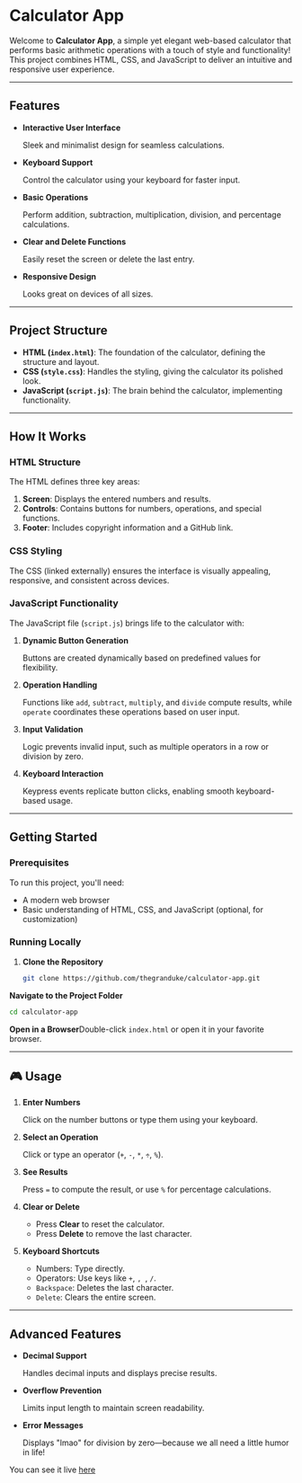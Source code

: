 # Calculator App

Welcome to **Calculator App**, a simple yet elegant web-based calculator that performs basic arithmetic operations with a touch of style and functionality! This project combines HTML, CSS, and JavaScript to deliver an intuitive and responsive user experience.

---

## Features

- **Interactive User Interface**
    
    Sleek and minimalist design for seamless calculations.
    
- **Keyboard Support**
    
    Control the calculator using your keyboard for faster input.
    
- **Basic Operations**
    
    Perform addition, subtraction, multiplication, division, and percentage calculations.
    
- **Clear and Delete Functions**
    
    Easily reset the screen or delete the last entry.
    
- **Responsive Design**
    
    Looks great on devices of all sizes.
    

---

## Project Structure

- **HTML (`index.html`)**: The foundation of the calculator, defining the structure and layout.
- **CSS (`style.css`)**: Handles the styling, giving the calculator its polished look.
- **JavaScript (`script.js`)**: The brain behind the calculator, implementing functionality.

---

## How It Works

### HTML Structure

The HTML defines three key areas:

1. **Screen**: Displays the entered numbers and results.
2. **Controls**: Contains buttons for numbers, operations, and special functions.
3. **Footer**: Includes copyright information and a GitHub link.

### CSS Styling

The CSS (linked externally) ensures the interface is visually appealing, responsive, and consistent across devices.

### JavaScript Functionality

The JavaScript file (`script.js`) brings life to the calculator with:

1. **Dynamic Button Generation**
    
    Buttons are created dynamically based on predefined values for flexibility.
    
2. **Operation Handling**
    
    Functions like `add`, `subtract`, `multiply`, and `divide` compute results, while `operate` coordinates these operations based on user input.
    
3. **Input Validation**
    
    Logic prevents invalid input, such as multiple operators in a row or division by zero.
    
4. **Keyboard Interaction**
    
    Keypress events replicate button clicks, enabling smooth keyboard-based usage.
    

---

## Getting Started

### Prerequisites

To run this project, you'll need:

- A modern web browser
- Basic understanding of HTML, CSS, and JavaScript (optional, for customization)

### Running Locally

1. **Clone the Repository**
    
    ```bash
    git clone https://github.com/thegranduke/calculator-app.git
    ```
    

  **Navigate to the Project Folder**

```bash
cd calculator-app
```

  **Open in a Browser**Double-click `index.html` or open it in your favorite browser.

---

## 🎮 Usage

1. **Enter Numbers**
    
    Click on the number buttons or type them using your keyboard.
    
2. **Select an Operation**
    
    Click or type an operator (`+`, `-`, `*`, `÷`, `%`).
    
3. **See Results**
    
    Press `=` to compute the result, or use `%` for percentage calculations.
    
4. **Clear or Delete**
    - Press **Clear** to reset the calculator.
    - Press **Delete** to remove the last character.
5. **Keyboard Shortcuts**
    - Numbers: Type directly.
    - Operators: Use keys like `+`, ``, ``, `/`.
    - `Backspace`: Deletes the last character.
    - `Delete`: Clears the entire screen.

---

## Advanced Features

- **Decimal Support**
    
    Handles decimal inputs and displays precise results.
    
- **Overflow Prevention**
    
    Limits input length to maintain screen readability.
    
- **Error Messages**
    
    Displays "lmao" for division by zero—because we all need a little humor in life!

You can see it live [here](https://thegranduke.github.io/calculator/)

